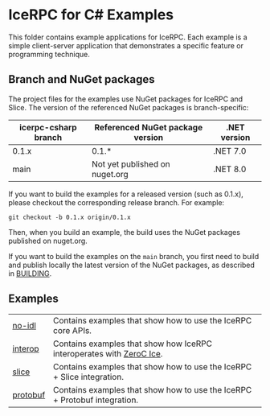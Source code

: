 # IceRPC for C# Examples

This folder contains example applications for IceRPC. Each example is a simple client-server application that
demonstrates a specific feature or programming technique.

## Branch and NuGet packages

The project files for the examples use NuGet packages for IceRPC and Slice. The version of the referenced NuGet packages
is branch-specific:

| icerpc-csharp branch | Referenced NuGet package version | .NET version |
|----------------------|----------------------------------|--------------|
| 0.1.x                | 0.1.*                            | .NET 7.0     |
| main                 | Not yet published on nuget.org   | .NET 8.0     |

If you want to build the examples for a released version (such as 0.1.x), please checkout the corresponding release
branch. For example:

```shell
git checkout -b 0.1.x origin/0.1.x
```

Then, when you build an example, the build uses the NuGet packages published on nuget.org.

If you want to build the examples on the `main` branch, you first need to build and publish locally the latest version
of the NuGet packages, as described in [BUILDING].

## Examples

|                         |                                                                           |
|-------------------------|---------------------------------------------------------------------------|
| [no-idl](./no-idl/)     | Contains examples that show how to use the IceRPC core APIs.              |
| [interop](./interop/)   | Contains examples that show how IceRPC interoperates with [ZeroC Ice].    |
| [slice](./slice/)       | Contains examples that show how to use the IceRPC + Slice integration.    |
| [protobuf](./protobuf/) | Contains examples that show how to use the IceRPC + Protobuf integration. |

[BUILDING]: ../BUILDING.md
[ZeroC Ice]: https://github.com/zeroc-ice/ice
